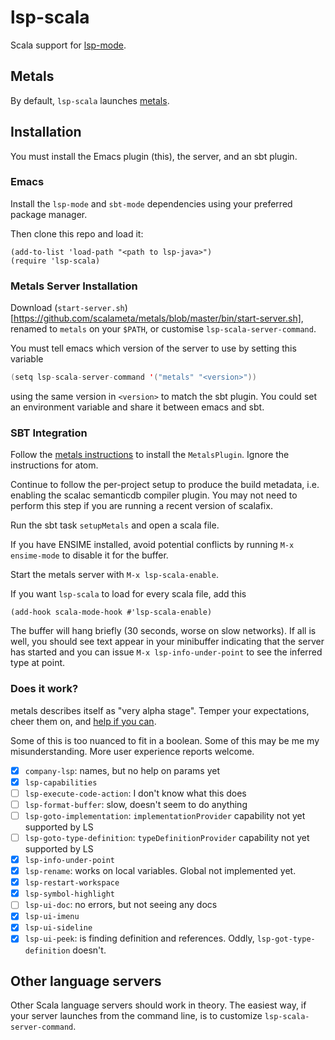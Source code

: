 # lsp-scala

Scala support for [lsp-mode].

## Metals

By default, `lsp-scala` launches [metals].

## Installation

You must install the Emacs plugin (this), the server, and an sbt plugin.

### Emacs

Install the `lsp-mode` and `sbt-mode` dependencies using your preferred package manager.

Then clone this repo and load it:

```emacs-lisp
(add-to-list 'load-path "<path to lsp-java>")
(require 'lsp-scala)
```

### Metals Server Installation

Download (`start-server.sh`)[https://github.com/scalameta/metals/blob/master/bin/start-server.sh], renamed to `metals` on your `$PATH`, or customise `lsp-scala-server-command`.

You must tell emacs which version of the server to use by setting this variable

```scala
(setq lsp-scala-server-command '("metals" "<version>"))
```

using the same version in `<version>` to match the sbt plugin. You could set an environment variable and share it between emacs and sbt.

### SBT Integration

Follow the [metals instructions](https://github.com/scalameta/metals/blob/master/docs/installation.md) to install the `MetalsPlugin`.  Ignore the instructions for atom.

Continue to follow the per-project setup to produce the build metadata, i.e. enabling the scalac semanticdb compiler plugin. You may not need to perform this step if you are running a recent version of scalafix.

Run the sbt task `setupMetals` and open a scala file.

If you have ENSIME installed, avoid potential conflicts by running `M-x ensime-mode` to disable it for the buffer.

Start the metals server with `M-x lsp-scala-enable`.

If you want `lsp-scala` to load for every scala file, add this

```emacs-lisp
(add-hook scala-mode-hook #'lsp-scala-enable)
```

The buffer will hang briefly (30 seconds, worse on slow networks).  If all is well, you should see text appear in your minibuffer indicating that the server has started and you can issue `M-x lsp-info-under-point` to see the inferred type at point.

### Does it work?

metals describes itself as "very alpha stage".  Temper your expectations, cheer them on, and [help if you can](https://github.com/scalameta/metals/blob/master/CONTRIBUTING.md).

Some of this is too nuanced to fit in a boolean.  Some of this may be me my misunderstanding.  More user experience reports welcome.

* [x] `company-lsp`: names, but no help on params yet
* [x] `lsp-capabilities`
* [ ] `lsp-execute-code-action`: I don't know what this does
* [ ] `lsp-format-buffer`: slow, doesn't seem to do anything
* [ ] `lsp-goto-implementation`: `implementationProvider` capability not yet supported by LS
* [ ] `lsp-goto-type-definition`: `typeDefinitionProvider` capability not yet supported by LS
* [x] `lsp-info-under-point`
* [x] `lsp-rename`: works on local variables. Global not implemented yet.
* [x] `lsp-restart-workspace`
* [x] `lsp-symbol-highlight`
* [ ] `lsp-ui-doc`: no errors, but not seeing any docs
* [x] `lsp-ui-imenu`
* [x] `lsp-ui-sideline`
* [x] `lsp-ui-peek`: is finding definition and references. Oddly, `lsp-got-type-definition` doesn't.

[lsp-mode]: https://github.com/emacs-lsp/lsp-mode
[metals]: https://github.com/scalameta/metals

## Other language servers

Other Scala language servers should work in theory.  The easiest way, if your server launches from the command line, is to customize `lsp-scala-server-command`.

